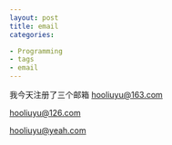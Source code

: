 ```yaml
---
layout: post
title: email
categories:

- Programming
- tags
- email
---
```


我今天注册了三个邮箱
hooliuyu@163.com

hooliuyu@126.com

hooliuyu@yeah.com

